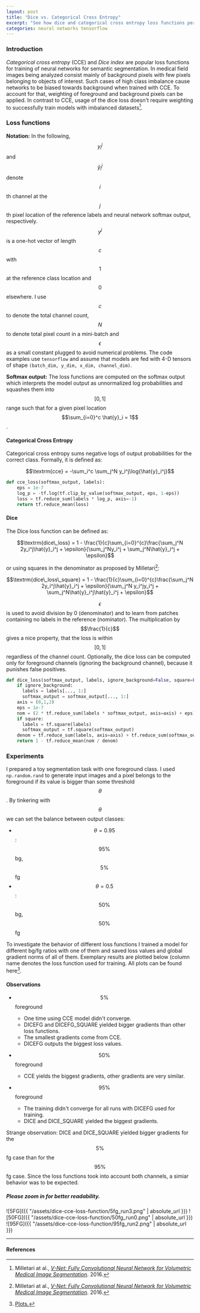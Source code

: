 ```yaml
---
layout: post
title: "Dice vs. Categorical Cross Entropy"
excerpt: "See how dice and categorical cross entropy loss functions perform when training a semantic segmentation model."
categories: neural networks tensorflow
---
```

### Introduction

*Categorical cross entropy* (CCE) and *Dice index* are popular loss functions for training of neural networks for semantic segmentation.
In medical field images being analyzed consist mainly of background pixels with few pixels belonging to objects of interest.
Such cases of high class imbalance cause networks to be biased towards background when trained with CCE. To account for that, weighting of foreground and background pixels can be applied.
In contrast to CCE, usage of the dice loss doesn't require weighting to successfully train models with imbalanced datasets[^1].

### Loss functions

**Notation:** In the following, $$y_i^j$$ and $$\hat{y}_i^j$$ denote $$i$$th channel at the $$j$$th pixel location of the reference labels and neural network softmax output, respectively.
$$y^j$$ is a one-hot vector of length $$c$$ with $$1$$ at the reference class location and $$0$$ elsewhere.
I use $$c$$ to denote the total channel count, $$N$$ to denote total pixel count in a mini-batch and $$\epsilon$$ as a small constant plugged to avoid numerical problems.
The code examples use `tensorflow` and assume that models are fed with 4-D tensors of shape `(batch_dim, y_dim, x_dim, channel_dim)`.

**Softmax output:** The loss functions are computed on the softmax output which interprets the model output as unnormalized log probabilities and squashes them into $$[0,1]$$ range such that for a given pixel location $$\sum_{i=0}^c \hat{y}_i = 1$$.

#### Categorical Cross Entropy
Categorical cross entropy sums negative logs of output probabilities for the correct class. Formally, it is defined as:

$$\textrm{cce} = -\sum_i^c \sum_j^N y_i^j\log{\hat{y}_i^j}$$

```python
def cce_loss(softmax_output, labels):
    eps = 1e-7
    log_p = -tf.log(tf.clip_by_value(softmax_output, eps, 1-eps))
    loss = tf.reduce_sum(labels * log_p, axis=-1)
    return tf.reduce_mean(loss)
```

#### Dice
The Dice loss function can be defined as:

$$\textrm{dice\_loss} = 1 - \frac{1}{c}\sum_{i=0}^{c}\frac{\sum_j^N 2y_i^j\hat{y}_i^j + \epsilon}{\sum_j^Ny_i^j + \sum_j^N\hat{y}_i^j + \epsilon}$$

or using squares in the denominator as proposed by Milletari[^1]:

$$\textrm{dice\_loss\_square} = 1 - \frac{1}{c}\sum_{i=0}^{c}\frac{\sum_j^N 2y_i^j\hat{y}_i^j + \epsilon}{\sum_j^N y_i^jy_i^j + \sum_j^N\hat{y}_i^j\hat{y}_i^j + \epsilon}$$

$$\epsilon$$ is used to avoid division by 0 (denominator) and to learn from patches containing no labels in the reference (nominator). The multiplication by $$\frac{1}{c}$$ gives a nice property, that the loss is within $$[0, 1]$$ regardless of the channel count. Optionally, the dice loss can be computed only for foreground channels (ignoring the background channel), because it punishes false positives.

```python
def dice_loss(softmax_output, labels, ignore_background=False, square=False):
    if ignore_background:
      labels = labels[..., 1:]
      softmax_output = softmax_output[..., 1:]
    axis = (0,1,2)
    eps = 1e-7
    nom = (2 * tf.reduce_sum(labels * softmax_output, axis=axis) + eps)
    if square:
      labels = tf.square(labels)
      softmax_output = tf.square(softmax_output)
    denom = tf.reduce_sum(labels, axis=axis) + tf.reduce_sum(softmax_output, axis=axis) + eps
    return 1 - tf.reduce_mean(nom / denom)
```

### Experiments
I prepared a toy segmentation task with one foreground class. I used `np.random.rand` to generate input images and a pixel belongs to the foreground if its value is bigger than some threshold $$\theta$$. By tinkering with $$\theta$$ we can set the balance between output classes:

- $$\theta = 0.95$$: $$95\%$$ bg, $$5\%$$ fg
- $$\theta = 0.5$$: $$50\%$$ bg, $$50\%$$ fg

To investigate the behavior of different loss functions I trained a model for different bg/fg ratios with one of them and saved loss values and global gradient norms of all of them. Exemplary results are plotted below (column name denotes the loss function used for training. All plots can be found here[^2].

#### Observations

- $$5\%$$ foreground
  - One time using CCE model didn't converge.
  - DICEFG and DICEFG_SQUARE yielded bigger gradients than other loss functions.
  - The smallest gradients come from CCE.
  - DICEFG outputs the biggest loss values.

- $$50\%$$ foreground
  - CCE yields the biggest gradients, other gradients are very similar.

- $$95\%$$ foreground
  - The training didn't converge for all runs with DICEFG used for training.
  - DICE and DICE_SQUARE yielded the biggest gradients.

Strange observation: DICE and DICE_SQUARE yielded bigger gradients for the $$5\%$$ fg case than for the $$95\%$$ fg case. Since the loss functions took into account both channels, a simiar behavior was to be expected.


##### Please zoom in for better readability.
![5FG]({{ "/assets/dice-cce-loss-function/5fg_run3.png" | absolute_url }})
![50FG]({{ "/assets/dice-cce-loss-function/50fg_run0.png" | absolute_url }})
![95FG]({{ "/assets/dice-cce-loss-function/95fg_run2.png" | absolute_url }})

---
#### References
[^1]: Milletari at al., [*V-Net: Fully Convolutional Neural Network for Volumetric Medical Image Segmentation*](https://arxiv.org/abs/1606.04797). 2016.
[^2]: [Plots.](https://github.com/gchlebus/gchlebus.github.io/tree/master/assets/dice-cce-loss-function)
